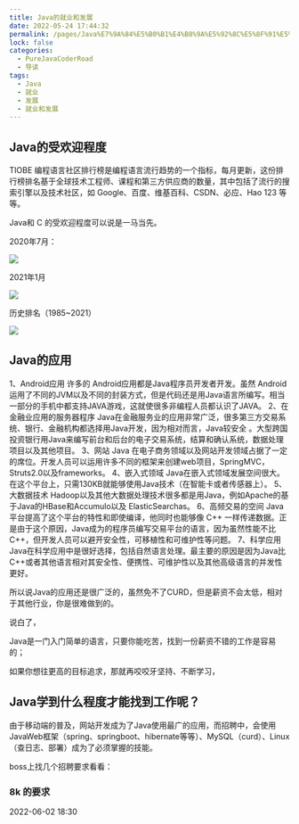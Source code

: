 ```yaml
---
title: Java的就业和发展
date: 2022-05-24 17:44:32
permalink: /pages/Java%E7%9A%84%E5%B0%B1%E4%B8%9A%E5%92%8C%E5%8F%91%E5%B1%95
lock: false
categories: 
  - PureJavaCoderRoad
  - 导读
tags: 
  - Java
  - 就业
  - 发展
  - 就业和发展
---
```

## Java的受欢迎程度

TIOBE 编程语言社区排行榜是编程语言流行趋势的一个指标，每月更新，这份排行榜排名基于全球技术工程师、课程和第三方供应商的数量，其中包括了流行的搜索引擎以及技术社区，如 Google、百度、维基百科、CSDN、必应、Hao 123 等等。

Java和 C 的受欢迎程度可以说是一马当先。

2020年7月：

![](https://blog-1253198264.cos.ap-guangzhou.myqcloud.com/image-20210104135710398.png)

2021年1月

![](https://blog-1253198264.cos.ap-guangzhou.myqcloud.com/image-20210104150140677.png)

历史排名（1985~2021）

![](https://blog-1253198264.cos.ap-guangzhou.myqcloud.com/image-20210104150308595.png)



## Java的应用

1、Android应用
许多的 Android应用都是Java程序员开发者开发。虽然 Android运用了不同的JVM以及不同的封装方式，但是代码还是用Java语言所编写。相当一部分的手机中都支持JAVA游戏，这就使很多非编程人员都认识了JAVA。
2、在金融业应用的服务器程序
Java在金融服务业的应用非常广泛，很多第三方交易系统、银行、金融机构都选择用Java开发，因为相对而言，Java较安全 。大型跨国投资银行用Java来编写前台和后台的电子交易系统，结算和确认系统，数据处理项目以及其他项目。
3、网站
Java 在电子商务领域以及网站开发领域占据了一定的席位。开发人员可以运用许多不同的框架来创建web项目，SpringMVC，Struts2.0以及frameworks。
4、嵌入式领域
Java在嵌入式领域发展空间很大。在这个平台上，只需130KB就能够使用Java技术（在智能卡或者传感器上）。
5、大数据技术
Hadoop以及其他大数据处理技术很多都是用Java，例如Apache的基于Java的HBase和Accumulo以及 ElasticSearchas。
6、高频交易的空间
Java平台提高了这个平台的特性和即使编译，他同时也能够像 C++ 一样传递数据。正是由于这个原因，Java成为的程序员编写交易平台的语言，因为虽然性能不比C++，但开发人员可以避开安全性，可移植性和可维护性等问题。
7、科学应用
Java在科学应用中是很好选择，包括自然语言处理。最主要的原因是因为Java比C++或者其他语言相对其安全性、便携性、可维护性以及其他高级语言的并发性更好。



所以说Java的应用还是很广泛的，虽然免不了CURD，但是薪资不会太低，相对于其他行业，你是很难做到的。

说白了，

Java是一门入门简单的语言，只要你能吃苦，找到一份薪资不错的工作是容易的；

如果你想往更高的目标追求，那就再咬咬牙坚持、不断学习，



## Java学到什么程度才能找到工作呢？

由于移动端的普及，网站开发成为了Java使用最广的应用，而招聘中，会使用JavaWeb框架（spring、springboot、hibernate等等）、MySQL（curd）、Linux（查日志、部署）成为了必须掌握的技能。

boss上找几个招聘要求看看：

### 8k 的要求






2022-06-02 18:30